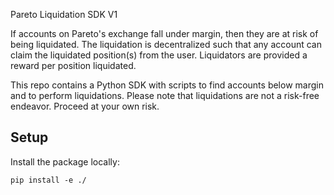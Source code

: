 Pareto Liquidation SDK V1

If accounts on Pareto's exchange fall under margin, then they are at risk of being liquidated. The liquidation is decentralized such that any account can claim the liquidated position(s) from the user. Liquidators are provided a reward per position liquidated. 

This repo contains a Python SDK with scripts to find accounts below margin and to perform liquidations. Please note that liquidations are not a risk-free endeavor. Proceed at your own risk.

## Setup

Install the package locally:

`pip install -e ./`
